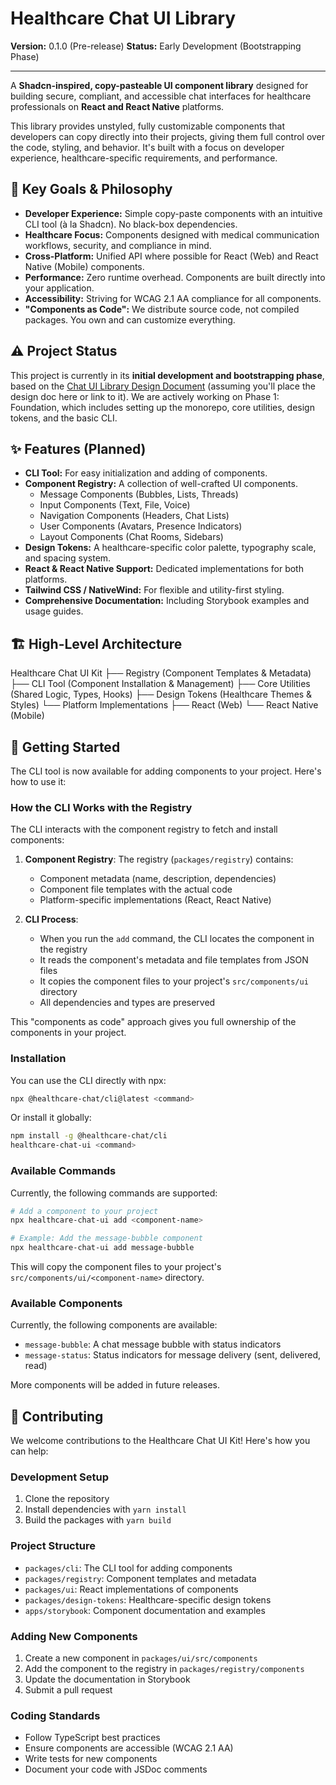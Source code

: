 # Healthcare Chat UI Library

**Version:** 0.1.0 (Pre-release)
**Status:** Early Development (Bootstrapping Phase)

---

A **Shadcn-inspired, copy-pasteable UI component library** designed for building secure, compliant, and accessible chat interfaces for healthcare professionals on **React and React Native** platforms.

This library provides unstyled, fully customizable components that developers can copy directly into their projects, giving them full control over the code, styling, and behavior. It's built with a focus on developer experience, healthcare-specific requirements, and performance.

## 🎯 Key Goals & Philosophy

* **Developer Experience:** Simple copy-paste components with an intuitive CLI tool (à la Shadcn). No black-box dependencies.
* **Healthcare Focus:** Components designed with medical communication workflows, security, and compliance in mind.
* **Cross-Platform:** Unified API where possible for React (Web) and React Native (Mobile) components.
* **Performance:** Zero runtime overhead. Components are built directly into your application.
* **Accessibility:** Striving for WCAG 2.1 AA compliance for all components.
* **"Components as Code":** We distribute source code, not compiled packages. You own and can customize everything.

## ⚠️ Project Status

This project is currently in its **initial development and bootstrapping phase**, based on the [Chat UI Library Design Document](./DESIGN_DOCUMENT.md) (assuming you'll place the design doc here or link to it). We are actively working on Phase 1: Foundation, which includes setting up the monorepo, core utilities, design tokens, and the basic CLI.

## ✨ Features (Planned)

* **CLI Tool:** For easy initialization and adding of components.
* **Component Registry:** A collection of well-crafted UI components.
    * Message Components (Bubbles, Lists, Threads)
    * Input Components (Text, File, Voice)
    * Navigation Components (Headers, Chat Lists)
    * User Components (Avatars, Presence Indicators)
    * Layout Components (Chat Rooms, Sidebars)
* **Design Tokens:** A healthcare-specific color palette, typography scale, and spacing system.
* **React & React Native Support:** Dedicated implementations for both platforms.
* **Tailwind CSS / NativeWind:** For flexible and utility-first styling.
* **Comprehensive Documentation:** Including Storybook examples and usage guides.

## 🏗️ High-Level Architecture

Healthcare Chat UI Kit
├── Registry (Component Templates & Metadata)
├── CLI Tool (Component Installation & Management)
├── Core Utilities (Shared Logic, Types, Hooks)
├── Design Tokens (Healthcare Themes & Styles)
└── Platform Implementations
├── React (Web)
└── React Native (Mobile)

## 🚀 Getting Started

The CLI tool is now available for adding components to your project. Here's how to use it:

### How the CLI Works with the Registry

The CLI interacts with the component registry to fetch and install components:

1. **Component Registry**: The registry (`packages/registry`) contains:
   - Component metadata (name, description, dependencies)
   - Component file templates with the actual code
   - Platform-specific implementations (React, React Native)

2. **CLI Process**:
   - When you run the `add` command, the CLI locates the component in the registry
   - It reads the component's metadata and file templates from JSON files
   - It copies the component files to your project's `src/components/ui` directory
   - All dependencies and types are preserved

This "components as code" approach gives you full ownership of the components in your project.

### Installation

You can use the CLI directly with npx:

```bash
npx @healthcare-chat/cli@latest <command>
```

Or install it globally:

```bash
npm install -g @healthcare-chat/cli
healthcare-chat-ui <command>
```

### Available Commands

Currently, the following commands are supported:

```bash
# Add a component to your project
npx healthcare-chat-ui add <component-name>

# Example: Add the message-bubble component
npx healthcare-chat-ui add message-bubble
```

This will copy the component files to your project's `src/components/ui/<component-name>` directory.

### Available Components

Currently, the following components are available:

- `message-bubble`: A chat message bubble with status indicators
- `message-status`: Status indicators for message delivery (sent, delivered, read)

More components will be added in future releases.

## 🤝 Contributing

We welcome contributions to the Healthcare Chat UI Kit! Here's how you can help:

### Development Setup

1. Clone the repository
2. Install dependencies with `yarn install`
3. Build the packages with `yarn build`

### Project Structure

- `packages/cli`: The CLI tool for adding components
- `packages/registry`: Component templates and metadata
- `packages/ui`: React implementations of components
- `packages/design-tokens`: Healthcare-specific design tokens
- `apps/storybook`: Component documentation and examples

### Adding New Components

1. Create a new component in `packages/ui/src/components`
2. Add the component to the registry in `packages/registry/components`
3. Update the documentation in Storybook
4. Submit a pull request

### Coding Standards

- Follow TypeScript best practices
- Ensure components are accessible (WCAG 2.1 AA)
- Write tests for new components
- Document your code with JSDoc comments
